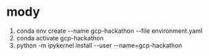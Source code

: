 # mody

1.  conda env create --name gcp-hackathon --file environment.yaml
2.  conda activate gcp-hackathon 
3.  python -m ipykernel install --user --name=gcp-hackathon

